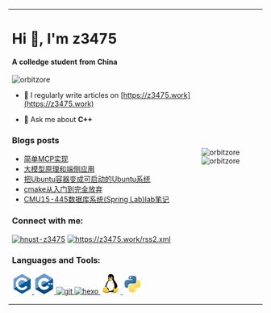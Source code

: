 <html>
<table style="margin-left: auto; margin-right: auto;">
<tr>
<td>
<h1> Hi 👋, I'm z3475 </h1>

<h4> A colledge student from China </h4>

<img src="https://komarev.com/ghpvc/?username=orbitzore&label=Profile%20views&color=0e75b6&style=flat" alt="orbitzore" />

- 📝 I regularly write articles on [https://z3475.work](https://z3475.work)

- 💬 Ask me about **C++**

<h3>  Blogs posts </h3>

<!-- BLOG-POST-LIST:START -->
- [简单MCP实现](http://z3475.work/rebirth/2025/04/20/%E7%AE%80%E5%8D%95MCP%E5%AE%9E%E7%8E%B0/)
- [大模型原理和端侧应用](http://z3475.work/rebirth/2024/11/25/%E5%A4%A7%E6%A8%A1%E5%9E%8B%E5%8E%9F%E7%90%86%E5%92%8C%E7%AB%AF%E4%BE%A7%E5%BA%94%E7%94%A8/)
- [把Ubuntu容器变成可启动的Ubuntu系统](http://z3475.work/rebirth/2024/09/28/%E6%8A%8AUbuntu%E5%AE%B9%E5%99%A8%E5%8F%98%E6%88%90%E5%8F%AF%E5%90%AF%E5%8A%A8%E7%9A%84Ubuntu%E7%B3%BB%E7%BB%9F/)
- [cmake从入门到完全放弃](http://z3475.work/rebirth/2023/07/31/cmake%E4%BB%8E%E5%85%A5%E9%97%A8%E5%88%B0%E5%AE%8C%E5%85%A8%E6%94%BE%E5%BC%83/)
- [CMU15-445数据库系统&lpar;Spring Lab&rpar;lab笔记](http://z3475.work/rebirth/2023/05/12/CMU15-445%E6%95%B0%E6%8D%AE%E5%BA%93%E7%B3%BB%E7%BB%9Flab%E7%AC%94%E8%AE%B0/)
<!-- BLOG-POST-LIST:END -->

<h3 align="left">Connect with me:</h3>
<p align="left">
<a href="https://codeforces.com/profile/hnust-z3475" target="blank"><img align="center" src="https://raw.githubusercontent.com/rahuldkjain/github-profile-readme-generator/master/src/images/icons/Social/codeforces.svg" alt="hnust-z3475" height="30" width="40" /></a>
<a href="/https://z3475.work/rss2.xml" target="blank"><img align="center" src="https://raw.githubusercontent.com/rahuldkjain/github-profile-readme-generator/master/src/images/icons/Social/rss.svg" alt="https://z3475.work/rss2.xml" height="30" width="40" /></a>
</p>

<h3 align="left">Languages and Tools:</h3>
<p align="left"> <a href="https://www.cprogramming.com/" target="_blank" rel="noreferrer"> <img src="https://raw.githubusercontent.com/devicons/devicon/master/icons/c/c-original.svg" alt="c" width="40" height="40"/> </a> <a href="https://www.w3schools.com/cpp/" target="_blank" rel="noreferrer"> <img src="https://raw.githubusercontent.com/devicons/devicon/master/icons/cplusplus/cplusplus-original.svg" alt="cplusplus" width="40" height="40"/> </a> <a href="https://git-scm.com/" target="_blank" rel="noreferrer"> <img src="https://www.vectorlogo.zone/logos/git-scm/git-scm-icon.svg" alt="git" width="40" height="40"/> </a> <a href="hexo.io/" target="_blank" rel="noreferrer"> <img src="https://www.vectorlogo.zone/logos/hexoio/hexoio-icon.svg" alt="hexo" width="40" height="40"/> </a> <a href="https://www.linux.org/" target="_blank" rel="noreferrer"> <img src="https://raw.githubusercontent.com/devicons/devicon/master/icons/linux/linux-original.svg" alt="linux" width="40" height="40"/> </a> <a href="https://www.python.org" target="_blank" rel="noreferrer"> <img src="https://raw.githubusercontent.com/devicons/devicon/master/icons/python/python-original.svg" alt="python" width="40" height="40"/> </a> </p>
</td>

<td>
<img  src="https://github-readme-stats.vercel.app/api?username=orbitzore&show_icons=true&locale=en" alt="orbitzore" />
<img  src="https://github-readme-streak-stats.herokuapp.com/?user=orbitzore&" alt="orbitzore" />
</td>

</tr>
</table>
</html>
